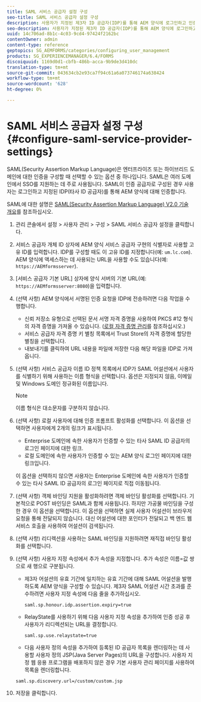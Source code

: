 ```yaml
---
title: SAML 서비스 공급자 설정 구성
seo-title: SAML 서비스 공급자 설정 구성
description: 사용자가 지정된 제3자 ID 공급자(IDP)를 통해 AEM 양식에 로그인하고 인증할 수 있도록 SAML 서비스 공급자 설정을 구성할 수 있습니다.
seo-description: 사용자가 지정된 제3자 ID 공급자(IDP)를 통해 AEM 양식에 로그인하고 인증할 수 있도록 SAML 서비스 공급자 설정을 구성할 수 있습니다.
uuid: 14c706ad-8b1c-4c03-9cd4-97424f2162bc
contentOwner: admin
content-type: reference
geptopics: SG_AEMFORMS/categories/configuring_user_management
products: SG_EXPERIENCEMANAGER/6.4/FORMS
discoiquuid: 1169d0d1-cbfb-486b-acca-9b9de3d410dc
translation-type: tm+mt
source-git-commit: 043634cb2e93ca7f94c61a6a073746174a638424
workflow-type: tm+mt
source-wordcount: '628'
ht-degree: 0%

---
```



# SAML 서비스 공급자 설정 구성{#configure-saml-service-provider-settings}

SAML(Security Assertion Markup Language)은 엔터프라이즈 또는 하이브리드 도메인에 대한 인증을 구성할 때 선택할 수 있는 옵션 중 하나입니다. SAML은 여러 도메인에서 SSO를 지원하는 데 주로 사용됩니다. SAML이 인증 공급자로 구성된 경우 사용자는 로그인하고 지정된 IDP(타사 ID 공급자)를 통해 AEM 양식에 대해 인증합니다.

SAML에 대한 설명은 [SAML(Security Assertion Markup Language) V2.0 기술 개요](https://www.oasis-open.org/committees/download.php/20645/sstc-saml-tech-overview-2%200-draft-10.pdf)를 참조하십시오.

1. 관리 콘솔에서 설정 > 사용자 관리 > 구성 > SAML 서비스 공급자 설정을 클릭합니다.
1. 서비스 공급자 개체 ID 상자에 AEM 양식 서비스 공급자 구현의 식별자로 사용할 고유 ID를 입력합니다. IDP를 구성할 때도 이 고유 ID를 지정합니다(예: `um.lc.com`). AEM 양식에 액세스하는 데 사용되는 URL을 사용할 수도 있습니다(예: `https://AEMformsserver`).
1. [서비스 공급자 기본 URL] 상자에 양식 서버의 기본 URL(예: `https://AEMformsserver:8080`)을 입력합니다.
1. (선택 사항) AEM 양식에서 서명된 인증 요청을 IDP에 전송하려면 다음 작업을 수행합니다.

   * 신뢰 저장소 유형으로 선택된 문서 서명 자격 증명을 사용하여 PKCS #12 형식의 자격 증명을 가져올 수 있습니다. ([로컬 자격 증명 관리](/help/forms/using/admin-help/local-credentials.md#managing-local-credentials)를 참조하십시오.)
   * 서비스 공급자 자격 증명 키 별칭 목록에서 Trust Store의 자격 증명에 할당한 별칭을 선택합니다.
   * 내보내기를 클릭하여 URL 내용을 파일에 저장한 다음 해당 파일을 IDP로 가져옵니다.

1. (선택 사항) 서비스 공급자 이름 ID 정책 목록에서 IDP가 SAML 어설션에서 사용자를 식별하기 위해 사용하는 이름 형식을 선택합니다. 옵션은 지정되지 않음, 이메일 및 Windows 도메인 정규화된 이름입니다.

   >[!NOTE]
   >
   >이름 형식은 대소문자를 구분하지 않습니다.

1. (선택 사항) 로컬 사용자에 대해 인증 프롬프트 활성화를 선택합니다. 이 옵션을 선택하면 사용자에게 2개의 링크가 표시됩니다.

   * Enterprise 도메인에 속한 사용자가 인증할 수 있는 타사 SAML ID 공급자의 로그인 페이지에 대한 링크.
   * 로컬 도메인에 속한 사용자가 인증할 수 있는 AEM 양식 로그인 페이지에 대한 링크입니다.

   이 옵션을 선택하지 않으면 사용자는 Enterprise 도메인에 속한 사용자가 인증할 수 있는 타사 SAML ID 공급자의 로그인 페이지로 직접 이동됩니다.

1. (선택 사항) 객체 바인딩 지원을 활성화하려면 객체 바인딩 활성화를 선택합니다. 기본적으로 POST 바인딩은 SAML과 함께 사용됩니다. 하지만 가공물 바인딩을 구성한 경우 이 옵션을 선택합니다. 이 옵션을 선택하면 실제 사용자 어설션이 브라우저 요청을 통해 전달되지 않습니다. 대신 어설션에 대한 포인터가 전달되고 백 엔드 웹 서비스 호출을 사용하여 어설션이 검색됩니다.
1. (선택 사항) 리디렉션을 사용하는 SAML 바인딩을 지원하려면 재직접 바인딩 활성화를 선택합니다.
1. (선택 사항) 사용자 지정 속성에서 추가 속성을 지정합니다. 추가 속성은 이름=값 쌍으로 새 행으로 구분됩니다.

   * 제3자 어설션의 유효 기간에 일치하는 유효 기간에 대해 SAML 어설션을 발행하도록 AEM 양식을 구성할 수 있습니다. 제3자 SAML 어설션 시간 초과를 준수하려면 사용자 지정 속성에 다음 줄을 추가하십시오.

      `saml.sp.honour.idp.assertion.expiry=true`

   * RelayState를 사용하기 위해 다음 사용자 지정 속성을 추가하여 인증 성공 후 사용자가 리디렉션되는 URL을 결정합니다.

      `saml.sp.use.relaystate=true`

   * 다음 사용자 정의 속성을 추가하여 등록된 ID 공급자 목록을 렌더링하는 데 사용할 사용자 정의 JSP(Java Server Pages)의 URL을 구성합니다. 사용자 지정 웹 응용 프로그램을 배포하지 않은 경우 기본 사용자 관리 페이지를 사용하여 목록을 렌더링합니다.

   `saml.sp.discovery.url=/custom/custom.jsp`

1. 저장을 클릭합니다.


